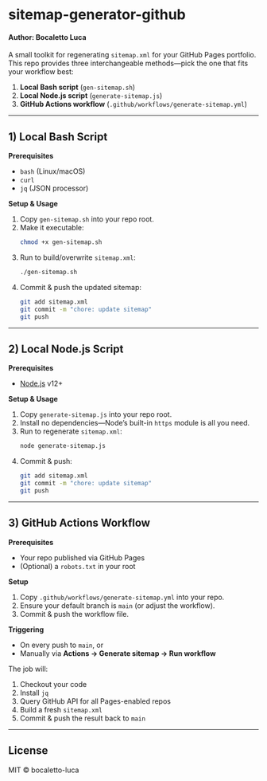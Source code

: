 # sitemap-generator-github
#### Author: Bocaletto Luca
A small toolkit for regenerating `sitemap.xml` for your GitHub Pages portfolio. This repo provides three interchangeable methods—pick the one that fits your workflow best:

1. **Local Bash script** (`gen-sitemap.sh`)  
2. **Local Node.js script** (`generate-sitemap.js`)  
3. **GitHub Actions workflow** (`.github/workflows/generate-sitemap.yml`)

---

## 1) Local Bash Script

**Prerequisites**  
- `bash` (Linux/macOS)  
- `curl`  
- `jq` (JSON processor)

**Setup & Usage**  
1. Copy `gen-sitemap.sh` into your repo root.  
2. Make it executable:  
   ```bash
   chmod +x gen-sitemap.sh
   ```
3. Run to build/overwrite `sitemap.xml`:  
   ```bash
   ./gen-sitemap.sh
   ```
4. Commit & push the updated sitemap:  
   ```bash
   git add sitemap.xml
   git commit -m "chore: update sitemap"
   git push
   ```

---

## 2) Local Node.js Script

**Prerequisites**  
- [Node.js](https://nodejs.org/) v12+

**Setup & Usage**  
1. Copy `generate-sitemap.js` into your repo root.  
2. Install no dependencies—Node’s built-in `https` module is all you need.  
3. Run to regenerate `sitemap.xml`:  
   ```bash
   node generate-sitemap.js
   ```
4. Commit & push:  
   ```bash
   git add sitemap.xml
   git commit -m "chore: update sitemap"
   git push
   ```

---

## 3) GitHub Actions Workflow

**Prerequisites**  
- Your repo published via GitHub Pages  
- (Optional) a `robots.txt` in your root

**Setup**  
1. Copy `.github/workflows/generate-sitemap.yml` into your repo.  
2. Ensure your default branch is `main` (or adjust the workflow).  
3. Commit & push the workflow file.

**Triggering**  
- On every push to `main`, or  
- Manually via **Actions → Generate sitemap → Run workflow**

The job will:
1. Checkout your code  
2. Install `jq`  
3. Query GitHub API for all Pages-enabled repos  
4. Build a fresh `sitemap.xml`  
5. Commit & push the result back to `main`

---

## License

MIT © bocaletto-luca  
```
